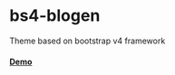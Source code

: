 # bs4-blogen

Theme based on bootstrap v4 framework

#### [Demo](https://sepezh.github.io/bs4-blogen/src/)

